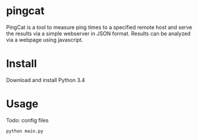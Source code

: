 # pingcat
PingCat is a tool to measure ping times to a specified remote host and serve the results via a simple webserver in JSON format. Results can be analyzed via a webpage using javascript.

# Install
Download and install Python 3.4

# Usage
Todo: config files
```
python main.py
```
